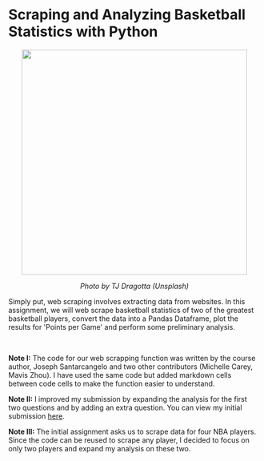 # Scraping and Analyzing Basketball Statistics with Python

<p align="center"><img width="450" src="https://images.unsplash.com/photo-1519861531473-9200262188bf?ixlib=rb-1.2.1&ixid=eyJhcHBfaWQiOjEyMDd9&auto=format&fit=crop&w=1351&q=80"></p>
<p align="center"><em>Photo by TJ Dragotta (Unsplash)</em></p>

Simply put, web scraping involves extracting data from websites. In this assignment, we will web scrape basketball statistics of two of the greatest basketball players, convert the data into a Pandas Dataframe, plot the results for 'Points per Game' and perform some preliminary analysis.

<br>

**Note I:** The code for our web scrapping function was written by the course author, Joseph Santarcangelo and two other contributors (Michelle Carey, Mavis Zhou). I have used the same code but added markdown cells between code cells to make the function easier to understand.

**Note II:** I improved my submission by expanding the analysis for the first two questions and by adding an extra question. You can view my initial submission [here](https://eu-gb.dataplatform.cloud.ibm.com/analytics/notebooks/v2/c609ee0a-f3a0-493e-8b40-8fd968d617b5/view?access_token=8f049f5b8f5a70afc1fdc94ef3b25a3dc91b6012a23540deb4ce5cd39c7f36c6).

**Note III:** The initial assignment asks us to scrape data for four NBA players. Since the code can be reused to scrape any player, I decided to focus on only two players and expand my analysis on these two.
